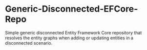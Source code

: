 # Generic-Disconnected-EFCore-Repo
Simple generic disconnected Entity Framework Core repository that resolves the entity graphs when adding or updating entities in a disconnected scenario.
